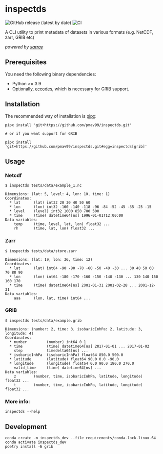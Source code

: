 # inspectds

![GitHub release (latest by date)](https://img.shields.io/github/v/release/pmav99/inspectds)
![CI](https://github.com/pmav99/inspectds/actions/workflows/run_tests.yml/badge.svg)

A CLI utility to print metadata of datasets in various formats (e.g. NetCDF, zarr, GRIB etc)

*powered by [xarray](https://github.com/pydata/xarray)*

## Prerequisites

You need the following binary dependencies:

- Python >= 3.9
- Optionally, [eccodes](https://github.com/ecmwf/eccodes), which  is necessary for GRIB support.

## Installation

The recommended way of installation is [pipx](https://github.com/pypa/pipx):

```
pipx install 'git+https://github.com/pmav99/inspectds.git'

# or if you want support for GRIB

pipx install 'git+https://github.com/pmav99/inspectds.git#egg=inspectds[grib]'
```

## Usage

### Netcdf
```
$ inspectds tests/data/example_1.nc

Dimensions: (lat: 5, level: 4, lon: 10, time: 1)
Coordinates:
  * lat      (lat) int32 20 30 40 50 60
  * lon      (lon) int32 -160 -140 -118 -96 -84 -52 -45 -35 -25 -15
  * level    (level) int32 1000 850 700 500
  * time     (time) datetime64[ns] 1996-01-01T12:00:00
Data variables:
    temp     (time, level, lat, lon) float32 ...
    rh       (time, lat, lon) float32 ...
```

### Zarr

```
$ inspectds tests/data/store.zarr

Dimensions: (lat: 19, lon: 36, time: 12)
Coordinates:
  * lat      (lat) int64 -90 -80 -70 -60 -50 -40 -30 ... 30 40 50 60 70 80 90
  * lon      (lon) int64 -180 -170 -160 -150 -140 -130 ... 130 140 150 160 170
  * time     (time) datetime64[ns] 2001-01-31 2001-02-28 ... 2001-12-31
Data variables:
    aaa      (lon, lat, time) int64 ...
```

### GRIB
```
$ inspectds tests/data/example.grib

Dimensions: (number: 2, time: 3, isobaricInhPa: 2, latitude: 3, longitude: 4)
Coordinates:
  * number         (number) int64 0 1
  * time           (time) datetime64[ns] 2017-01-01 ... 2017-01-02
    step           timedelta64[ns] ...
  * isobaricInhPa  (isobaricInhPa) float64 850.0 500.0
  * latitude       (latitude) float64 90.0 0.0 -90.0
  * longitude      (longitude) float64 0.0 90.0 180.0 270.0
    valid_time     (time) datetime64[ns] ...
Data variables:
    z        (number, time, isobaricInhPa, latitude, longitude) float32 ...
    t        (number, time, isobaricInhPa, latitude, longitude) float32 ...
```

### More info:

```
inspectds --help
```

## Development

```
conda create -n inspectds_dev --file requirements/conda-lock-linux-64
conda activate inspectds_dev
poetry install -E grib
```
